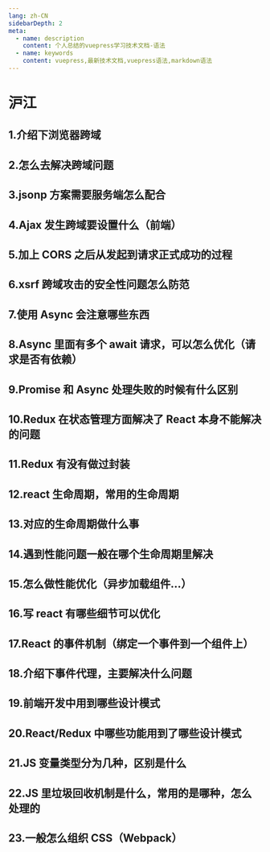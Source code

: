 ```yaml
---
lang: zh-CN
sidebarDepth: 2
meta:
  - name: description
    content: 个人总结的vuepress学习技术文档-语法
  - name: keywords
    content: vuepress,最新技术文档,vuepress语法,markdown语法
---
```


# 沪江

## 1.介绍下浏览器跨域

## 2.怎么去解决跨域问题

## 3.jsonp 方案需要服务端怎么配合

## 4.Ajax 发生跨域要设置什么（前端）

## 5.加上 CORS 之后从发起到请求正式成功的过程

## 6.xsrf 跨域攻击的安全性问题怎么防范

## 7.使用 Async 会注意哪些东西

## 8.Async 里面有多个 await 请求，可以怎么优化（请求是否有依赖）

## 9.Promise 和 Async 处理失败的时候有什么区别

## 10.Redux 在状态管理方面解决了 React 本身不能解决的问题

## 11.Redux 有没有做过封装

## 12.react 生命周期，常用的生命周期

## 13.对应的生命周期做什么事

## 14.遇到性能问题一般在哪个生命周期里解决

## 15.怎么做性能优化（异步加载组件...）

## 16.写 react 有哪些细节可以优化

## 17.React 的事件机制（绑定一个事件到一个组件上）

## 18.介绍下事件代理，主要解决什么问题

## 19.前端开发中用到哪些设计模式

## 20.React/Redux 中哪些功能用到了哪些设计模式

## 21.JS 变量类型分为几种，区别是什么

## 22.JS 里垃圾回收机制是什么，常用的是哪种，怎么处理的

## 23.一般怎么组织 CSS（Webpack）
